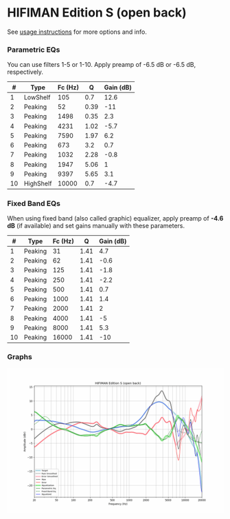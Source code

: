 # HIFIMAN Edition S (open back)
See [usage instructions](https://github.com/jaakkopasanen/AutoEq#usage) for more options and info.

### Parametric EQs
You can use filters 1-5 or 1-10. Apply preamp of -6.5 dB or -6.5 dB, respectively.

|   # | Type      |   Fc (Hz) |    Q |   Gain (dB) |
|-----|-----------|-----------|------|-------------|
|   1 | LowShelf  |       105 | 0.7  |        12.6 |
|   2 | Peaking   |        52 | 0.39 |       -11   |
|   3 | Peaking   |      1498 | 0.35 |         2.3 |
|   4 | Peaking   |      4231 | 1.02 |        -5.7 |
|   5 | Peaking   |      7590 | 1.97 |         6.2 |
|   6 | Peaking   |       673 | 3.2  |         0.7 |
|   7 | Peaking   |      1032 | 2.28 |        -0.8 |
|   8 | Peaking   |      1947 | 5.06 |         1   |
|   9 | Peaking   |      9397 | 5.65 |         3.1 |
|  10 | HighShelf |     10000 | 0.7  |        -4.7 |

### Fixed Band EQs
When using fixed band (also called graphic) equalizer, apply preamp of **-4.6 dB** (if available) and set gains manually with these parameters.

|   # | Type    |   Fc (Hz) |    Q |   Gain (dB) |
|-----|---------|-----------|------|-------------|
|   1 | Peaking |        31 | 1.41 |         4.7 |
|   2 | Peaking |        62 | 1.41 |        -0.6 |
|   3 | Peaking |       125 | 1.41 |        -1.8 |
|   4 | Peaking |       250 | 1.41 |        -2.2 |
|   5 | Peaking |       500 | 1.41 |         0.7 |
|   6 | Peaking |      1000 | 1.41 |         1.4 |
|   7 | Peaking |      2000 | 1.41 |         2   |
|   8 | Peaking |      4000 | 1.41 |        -5   |
|   9 | Peaking |      8000 | 1.41 |         5.3 |
|  10 | Peaking |     16000 | 1.41 |       -10   |

### Graphs
![](./HIFIMAN%20Edition%20S%20(open%20back).png)
